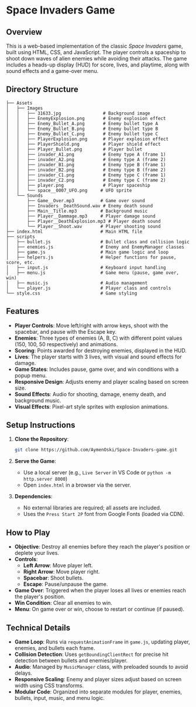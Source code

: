 # Space Invaders Game

## Overview

This is a web-based implementation of the classic *Space Invaders* game, built using HTML, CSS, and JavaScript. The player controls a spaceship to shoot down waves of alien enemies while avoiding their attacks. The game includes a heads-up display (HUD) for score, lives, and playtime, along with sound effects and a game-over menu.

## Directory Structure

```
├── Assets
│   ├── Images
│   │   ├── 31633.jpg                # Background image
│   │   ├── EnemyExplosion.png       # Enemy explosion effect
│   │   ├── Enemy_Bullet_A.png       # Enemy bullet type A
│   │   ├── Enemy_Bullet_B.png       # Enemy bullet type B
│   │   ├── Enemy_Bullet_C.png       # Enemy bullet type C
│   │   ├── PlayerExplosion.png      # Player explosion effect
│   │   ├── PlayerShield.png         # Player shield effect
│   │   ├── Player_Bullet.png        # Player bullet
│   │   ├── invader_A1.png           # Enemy type A (frame 1)
│   │   ├── invader_A2.png           # Enemy type A (frame 2)
│   │   ├── invader_B1.png           # Enemy type B (frame 1)
│   │   ├── invader_B2.png           # Enemy type B (frame 2)
│   │   ├── invader_C1.png           # Enemy type C (frame 1)
│   │   ├── invader_C2.png           # Enemy type C (frame 2)
│   │   ├── player.png               # Player spaceship
│   │   └── space__0007_UFO.png     # UFO sprite
│   └── Sounds
│       ├── Game__Over.mp3          # Game over sound
│       ├── Invaders__DeathSound.wav # Enemy death sound
│       ├── Main__Title.mp3         # Background music
│       ├── Player__Dammage.mp3     # Player damage sound
│       ├── Player__DeathExplosion.mp3 # Player death sound
│       └── Player__Shoot.wav       # Player shooting sound
├── index.html                      # Main HTML file
├── scripts
│   ├── bullet.js                   # Bullet class and collision logic
│   ├── enemies.js                  # Enemy and EnemyManager classes
│   ├── game.js                     # Main game logic and loop
│   ├── helpers.js                  # Helper functions for pause, score, etc.
│   ├── input.js                    # Keyboard input handling
│   ├── menu.js                     # Game menu (pause, game over, win)
│   ├── music.js                    # Audio management
│   └── player.js                   # Player class and controls
└── style.css                       # Game styling
```

## Features

- **Player Controls**: Move left/right with arrow keys, shoot with the spacebar, and pause with the Escape key.
- **Enemies**: Three types of enemies (A, B, C) with different point values (150, 100, 50 respectively) and animations.
- **Scoring**: Points awarded for destroying enemies, displayed in the HUD.
- **Lives**: The player starts with 3 lives, with visual and sound effects for damage.
- **Game States**: Includes pause, game over, and win conditions with a popup menu.
- **Responsive Design**: Adjusts enemy and player scaling based on screen size.
- **Sound Effects**: Audio for shooting, damage, enemy death, and background music.
- **Visual Effects**: Pixel-art style sprites with explosion animations.

## Setup Instructions

1. **Clone the Repository**:

   ```bash
   git clone https://github.com/AymenOski/Space-Invaders-game.git
   ```
2. **Serve the Game**:
   - Use a local server (e.g., `Live Server` in VS Code or `python -m http.server 8000`)
   - Open `index.html` in a browser via the server.
3. **Dependencies**:
   - No external libraries are required; all assets are included.
   - Uses the `Press Start 2P` font from Google Fonts (loaded via CDN).

## How to Play

- **Objective**: Destroy all enemies before they reach the player's position or deplete your lives.
- **Controls**:
  - **Left Arrow**: Move player left.
  - **Right Arrow**: Move player right.
  - **Spacebar**: Shoot bullets.
  - **Escape**: Pause/unpause the game.
- **Game Over**: Triggered when the player loses all lives or enemies reach the player's position.
- **Win Condition**: Clear all enemies to win.
- **Menu**: On game over or win, choose to restart or continue (if paused).

## Technical Details

- **Game Loop**: Runs via `requestAnimationFrame` in `game.js`, updating player, enemies, and bullets each frame.
- **Collision Detection**: Uses `getBoundingClientRect` for precise hit detection between bullets and enemies/player.
- **Audio**: Managed by `MusicManager` class, with preloaded sounds to avoid delays.
- **Responsive Scaling**: Enemy and player sizes adjust based on screen width using CSS transforms.
- **Modular Code**: Organized into separate modules for player, enemies, bullets, input, music, and menu logic.